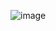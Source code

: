 ![image](https://github.com/sbj07/groupworks/assets/102196339/720ac2d3-dd61-4ba8-98b1-f0c47579b8f1)
